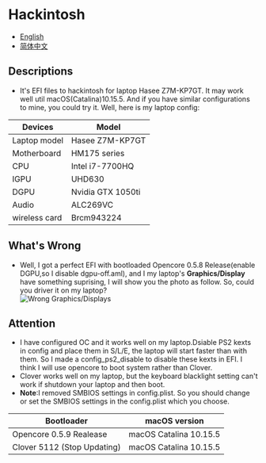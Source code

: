 # Hackintosh
* [English](https://github.com/Xin9912/Hackintosh/blob/master/README.md)
* [简体中文](https://github.com/Xin9912/Hackintosh/blob/master/README_cn.md)
&emsp;
## Descriptions <br>
* It's EFI files to hackintosh for laptop Hasee Z7M-KP7GT. It may work well util macOS(Catalina)10.15.5. And if you have similar configurations to mine, you could try it. Well, here is my laptop config: <br>

| Devices | Model |
| ---- | ---- |
| Laptop model| Hasee Z7M-KP7GT |
| Motherboard|HM175 series |
| CPU | Intel i7-7700HQ |
| IGPU | UHD630 |
| DGPU | Nvidia GTX 1050ti|
| Audio | ALC269VC |
| wireless card | Brcm943224 |

## What's Wrong <br>
* Well, I got a perfect EFI with bootloaded Opencore 0.5.8 Release(enable DGPU,so I disable dgpu-off.aml), and I my laptop's **Graphics/Display** have something suprising, I will show you the photo as follow. So, could you driver it on my laptop? <br>
![Wrong Graphics/Displays](https://images.gitee.com/uploads/images/2020/0608/141442_7dee4853_5740238.png "屏幕截图.png")

## Attention <br>
* I have configured OC and it works well on my laptop.Dsiable PS2 kexts in config and place them in S/L/E, the laptop will start faster than with them. So I made a config_ps2_disable to disable these kexts in EFI. I think I will use opencore to boot system rather than Clover. <br>
* Clover works well on my laptop, but the keyboard blacklight setting can't work if shutdown your laptop and then boot. <br>
* **Note**:I removed SMBIOS settings in config.plist. So you should change or set the SMBIOS settings in the config.plist which you choose. <br>

| Bootloader | macOS version |
| ---- | ---- |
| Opencore 0.5.9 Realease | macOS Catalina 10.15.5 |
|Clover 5112 (Stop Updating) | macOS Catalina 10.15.5 |
